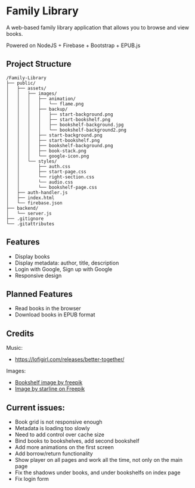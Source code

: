 # Family Library

A web-based family library application that allows you to browse and view books.

Powered on NodeJS + Firebase + Bootstrap + EPUB.js

## Project Structure

```
/Family-Library
├── public/
│   ├── assets/
│   │   ├── images/
│   │   │   ├── animation/
│   │   │   │   └── flame.png
│   │   │   ├── backup/
│   │   │   │   ├── start-background.png
│   │   │   │   ├── start-bookshelf.png
│   │   │   │   ├── bookshelf-background.jpg
│   │   │   │   └── bookshelf-background2.png
│   │   │   ├── start-background.png
│   │   │   ├── start-bookshelf.png
│   │   │   ├── bookshelf-background.png
│   │   │   ├── book-stack.png
│   │   │   └── google-icon.png
│   │   └── styles/
│   │       ├── auth.css
│   │       ├── start-page.css
│   │       └── right-section.css
│   │       └── audio.css
│   │       └── bookshelf-page.css
│   ├── auth-handler.js
│   ├── index.html
│   └── firebase.json
├── backend/
│   └── server.js
├── .gitignore
└── .gitattributes
```

## Features

- Display books
- Display metadata: author, title, description
- Login with Google, Sign up with Google
- Responsive design

## Planned Features
- Read books in the browser
- Download books in EPUB format

## Credits
Music:
- https://lofigirl.com/releases/better-together/

Images:
- <a href="https://www.freepik.com/free-vector/hand-drawn-bookcase-with-books_23667818.htm#fromView=search&page=1&position=20&uuid=97378b77-26a6-40ea-aeb6-799b82dfdf89">Bookshelf image by freepik</a>
- <a href="https://www.freepik.com/free-vector/flat-style-audio-player-control-button-symbol_149280203.htm#fromView=search&page=1&position=51&uuid=ed033f62-e76c-433e-bfcb-8fbbddadeab0">Image by starline on Freepik</a>

## Current issues:
- Book grid is not responsive enough
- Metadata is loading too slowly
- Need to add control over cache size
- Bind books to bookshelves, add second bookshelf
- Add more animations on the first screen
- Add borrow/return functionality
- Show player on all pages and work all the time, not only on the main page
- Fix the shadows under books, and under bookshelfs on index page
- Fix login form
